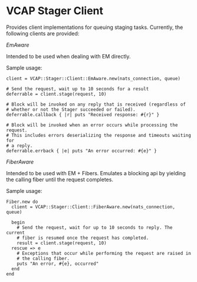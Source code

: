 # VCAP Stager Client

Provides client implementations for queuing staging tasks. Currently, the
following clients are provided:

_EmAware_

Intended to be used when dealing with EM directly.

Sample usage:

    client = VCAP::Stager::Client::EmAware.new(nats_connection, queue)

    # Send the request, wait up to 10 seconds for a result
    deferrable = client.stage(request, 10)

    # Block will be invoked on any reply that is received (regardless of
    # whether or not the Stager succeeded or failed).
    deferrable.callback { |r| puts "Received response: #{r}" }

    # Block will be invoked when an error occurs while processing the request.
    # This includes errors deserializing the response and timeouts waiting for
    # a reply.
    deferrable.errback { |e| puts "An error occurred: #{e}" }

_FiberAware_

Intended to be used with EM + Fibers. Emulates a blocking api by yielding the
calling fiber until the request completes.

Sample usage:

    Fiber.new do
      client = VCAP::Stager::Client::FiberAware.new(nats_connection, queue)

      begin
        # Send the request, wait for up to 10 seconds to reply. The current
        # fiber is resumed once the request has completed.
        result = client.stage(request, 10)
      rescue => e
        # Exceptions that occur while performing the request are raised in
        # the calling fiber.
        puts "An error, #{e}, occurred"
      end
    end